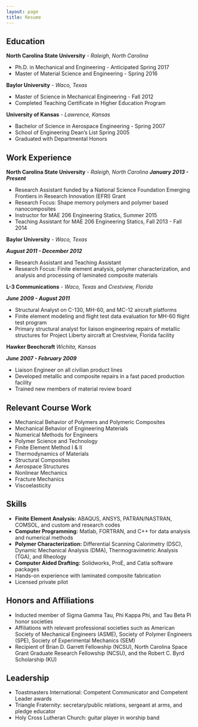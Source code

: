 ```yaml
---
layout: page
title: Resume
---
```

## Education
__North Carolina State University__ - *Raleigh, North Carolina*

* Ph.D. in Mechanical and Engineering - Anticipated Spring 2017
* Master of Material Science and Engineering - Spring 2016


__Baylor University__ - *Waco, Texas*

* Master of Science in Mechanical Engineering - Fall 2012
* Completed Teaching Certificate in Higher Education Program


__University of Kansas__ - *Lawrence, Kansas*

* Bachelor of Science in Aerospace Engineering - Spring 2007
* School of Engineering Dean’s List Spring 2005
* Graduated with Departmental Honors


## Work Experience
__North Carolina State University__ - *Raleigh, North Carolina*
__*January 2013 - Present*__

* Research Assistant funded by a National Science Foundation Emerging Frontiers in Research Innovation (EFRI) Grant
* Research Focus: Shape memory polymers and polymer based nanocomposites
* Instructor for MAE 206 Engineering Statics, Summer 2015
* Teaching Assistant for MAE 206 Engineering Statics, Fall 2013 - Fall 2014

__Baylor University__ - *Waco, Texas*

__*August 2011 - December 2012*__

* Research Assistant and Teaching Assistant
* Research Focus: Finite element analysis, polymer characterization, and analysis and processing of laminated composite materials

__L-3 Communications__ - *Waco, Texas* and *Crestview, Florida*

__*June 2009 - August 2011*__

* Structural Analyst on C-130, MH-60, and MC-12 aircraft platforms
* Finite element modeling and flight test data evaluation for MH-60 flight test program
* Primary structural analyst for liaison engineering repairs of metallic structures for  Project Liberty aircraft at Crestview, Florida facility

__Hawker Beechcraft__ *Wichita, Kansas*

__*June 2007 - February 2009*__

* Liaison Engineer on all civilian product lines
* Developed metallic and composite repairs in a fast paced production facility
* Trained new members of material review board

## Relevant Course Work

* Mechanical Behavior of Polymers and Polymeric Composites
* Mechanical Behavior of Engineering Materials
* Numerical Methods for Engineers
* Polymer Science and Technology
* Finite Element Method I & II
* Thermodynamics of Materials
* Structural Composites
* Aerospace Structures
* Nonlinear Mechanics
* Fracture Mechanics
* Viscoelasticity

## Skills

* __Finite Element Analysis:__ ABAQUS, ANSYS, PATRAN/NASTRAN, COMSOL, and custom and research codes
* __Computer Programming:__ Matlab, FORTRAN, and C++ for data analysis and numerical methods
* __Polymer Characterization:__ Differential Scanning Calorimetry (DSC), Dynamic Mechanical Analysis	(DMA), Thermogravimetric Analysis (TGA), and Rheology
* __Computer Aided Drafting:__ Solidworks, ProE, and Catia software packages
* Hands-on experience with laminated composite fabrication
* Licensed private pilot

## Honors and Affiliations

* Inducted member of Sigma Gamma Tau, Phi Kappa Phi, and Tau Beta Pi honor societies
* Affiliations with relevant professional societies such as American Society of Mechanical Engineers (ASME), Society of Polymer	Engineers (SPE), Society of Experimental Mechanics (SEM)
* Recipient of Brian D. Garrett Fellowship (NCSU), North Carolina Space Grant Graduate Research Fellowship (NCSU), and the Robert C. Byrd Scholarship (KU)

## Leadership

* Toastmasters International: Competent Communicator and Competent Leader awards
* Triangle Fraternity: secretary/public relations, sergeant at arms, and pledge educator
* Holy Cross Lutheran Church: guitar player in worship band
